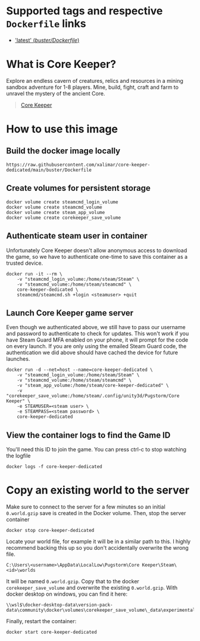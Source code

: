 # Supported tags and respective `Dockerfile` links
-   ['latest' (*buster/Dockerfile*)](https://github.com/xalimar/core-keeper-dedicated/blob/master/buster/Dockerfile)

# What is Core Keeper?
Explore an endless cavern of creatures, relics and resources in a mining sandbox adventure for 1-8 players. Mine, build, fight, craft and farm to unravel the mystery of the ancient Core.

> [Core Keeper](https://store.steampowered.com/app/1621690/Core_Keeper/)

# How to use this image

## Build the docker image locally
```console
https://raw.githubusercontent.com/xalimar/core-keeper-dedicated/main/buster/Dockerfile
```

## Create volumes for persistent storage
```console
docker volume create steamcmd_login_volume
docker volume create steamcmd_volume
docker volume create steam_app_volume
docker volume create corekeeper_save_volume
```

## Authenticate steam user in container
Unfortunately Core Keeper doesn't allow anonymous access to download the game, so we have to authenticate one-time to save this container as a trusted device.

```console
docker run -it --rm \
    -v "steamcmd_login_volume:/home/steam/Steam" \
    -v "steamcmd_volume:/home/steam/steamcmd" \
    core-keeper-dedicated \
    steamcmd/steamcmd.sh +login <steamuser> +quit
```

## Launch Core Keeper game server
Even though we authenticated above, we still have to pass our username and password to authenticate to check for updates. This won't work if you have Steam Guard MFA enabled on your phone, it will prompt for the code on every launch. If you are only using the emailed Steam Guard code, the authentication we did above should have cached the device for future launches.

```console
docker run -d --net=host --name=core-keeper-dedicated \
    -v "steamcmd_login_volume:/home/steam/Steam" \
    -v "steamcmd_volume:/home/steam/steamcmd" \
    -v "steam_app_volume:/home/steam/core-keeper-dedicated" \
    -v "corekeeper_save_volume:/home/steam/.config/unity3d/Pugstorm/Core Keeper" \
    -e STEAMUSER=<steam user> \
    -e STEAMPASS=<steam password> \
    core-keeper-dedicated
```

## View the container logs to find the Game ID
You'll need this ID to join the game. You can press ctrl-c to stop watching the logfile

```console
docker logs -f core-keeper-dedicated
```

# Copy an existing world to the server
Make sure to connect to the server for a few minutes so an initial `0.world.gzip` save is created in the Docker volume. Then, stop the server container
```console
docker stop core-keeper-dedicated
```
Locate your world file, for example it will be in a similar path to this. I highly recommend backing this up so you don't accidentally overwrite the wrong file.
```
C:\Users\<username>\AppData\LocalLow\Pugstorm\Core Keeper\Steam\<id>\worlds
```

It will be named `0.world.gzip`. Copy that to the docker `corekeeper_save_volume` and overwrite the existing `0.world.gzip`. With docker desktop on windows, you can find it here:
```
\\wsl$\docker-desktop-data\version-pack-data\community\docker\volumes\corekeeper_save_volume\_data\experimental\DedicatedServer\worlds
```

Finally, restart the container:
```console
docker start core-keeper-dedicated
```
